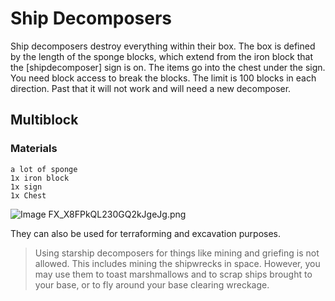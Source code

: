 # Ship Decomposers
Ship decomposers destroy everything within their box.
The box is defined by the length of the sponge blocks, which extend from the iron block that the [shipdecomposer] sign is on.
The items go into the chest under the sign. You need block access to break the blocks.
The limit is 100 blocks in each direction. Past that it will not work and will need a new decomposer.

## Multiblock
### Materials
```
a lot of sponge
1x iron block
1x sign
1x Chest
```

![Image](https://raw.githubusercontent.com/StarLegacy/StarLegacy.Wiki/48ecd68cd23ece2a32b53a34e415344d2c441923/Images/ShipDecomp/FX_X8FPkQL230GQ2kJgeJg.png)
FX_X8FPkQL230GQ2kJgeJg.png

They can also be used for terraforming and excavation purposes.

> Using starship decomposers for things like mining and griefing is not allowed.
> This includes mining the shipwrecks in space.
> However, you may use them to toast marshmallows and to scrap ships brought to your base,
> or to fly around your base clearing wreckage.
